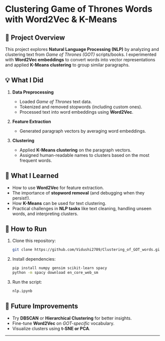 # **Clustering Game of Thrones Words with Word2Vec & K-Means**  

## **📌 Project Overview**  
This project explores **Natural Language Processing (NLP)** by analyzing and clustering text from *Game of Thrones (GOT)* scripts/books. I experimented with **Word2Vec embeddings** to convert words into vector representations and applied **K-Means clustering** to group similar paragraphs.  

## **💡 What I Did**  
1. **Data Preprocessing**  
   - Loaded *Game of Thrones* text data.  
   - Tokenized and removed stopwords (including custom ones).  
   - Processed text into word embeddings using **Word2Vec**.  

2. **Feature Extraction**  
   - Generated paragraph vectors by averaging word embeddings.  

3. **Clustering**  
   - Applied **K-Means clustering** on the paragraph vectors.  
   - Assigned human-readable names to clusters based on the most frequent words.  

## **🎯 What I Learned**  
- How to use **Word2Vec** for feature extraction.  
- The importance of **stopword removal** (and debugging when they persist!).  
- How **K-Means** can be used for text clustering.  
- Practical challenges in **NLP tasks** like text cleaning, handling unseen words, and interpreting clusters.  

## **🚀 How to Run**  
1. Clone this repository:  
   ```sh
   git clone https://github.com/Vidushi2709/Clustering_of_GOT_words.git
   ```
2. Install dependencies:  
   ```sh
   pip install numpy gensim scikit-learn spacy
   python -m spacy download en_core_web_sm
   ```
3. Run the script:  
   ```sh
   nlp.ipynb
   ```

## **📌 Future Improvements**  
- Try **DBSCAN** or **Hierarchical Clustering** for better insights.  
- Fine-tune **Word2Vec** on *GOT-specific* vocabulary.  
- Visualize clusters using **t-SNE or PCA**.  

---
